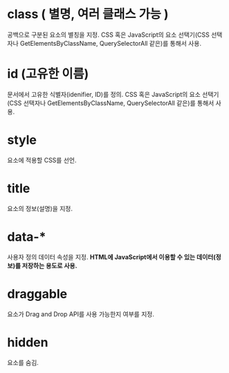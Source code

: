# class ( 별명,  여러 클래스 가능 )
공백으로 구분된 요소의 별칭을 지정.
CSS 혹은 JavaScript의 요소 선택기(CSS 선택자나 GetElementsByClassName, QuerySelectorAll 같은)를 통해서 사용.

# id (고유한 이름)
문서에서 고유한 식별자(idenifier, ID)를 정의.
CSS 혹은 JavaScript의 요소 선택기(CSS 선택자나 GetElementsByClassName, QuerySelectorAll 같은)를 통해서 사용.

# style
요소에 적용할 CSS를 선언.

# title
요소의 정보(설명)을 지정.

# data-*
사용자 정의 데이터 속성을 지정.
<strong>HTML에 JavaScript에서 이용할 수 있는 데이터(정보)를 저장하는 용도로 사용.</strong>

# draggable
요소가 Drag and Drop API를 사용 가능한지 여부를 지정.

# hidden
요소를 숨김.

